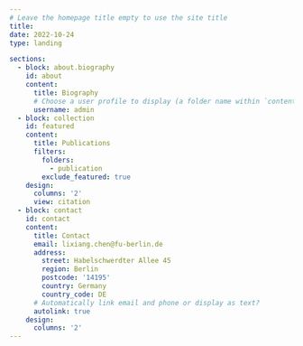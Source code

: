 ```yaml
---
# Leave the homepage title empty to use the site title
title:
date: 2022-10-24
type: landing

sections:
  - block: about.biography
    id: about
    content:
      title: Biography
      # Choose a user profile to display (a folder name within `content/authors/`)
      username: admin
  - block: collection
    id: featured
    content:
      title: Publications
      filters:
        folders:
          - publication
        exclude_featured: true
    design:
      columns: '2'
      view: citation
  - block: contact
    id: contact
    content:
      title: Contact
      email: lixiang.chen@fu-berlin.de
      address:
        street: Habelschwerdter Allee 45
        region: Berlin
        postcode: '14195'
        country: Germany
        country_code: DE
      # Automatically link email and phone or display as text?
      autolink: true
    design:
      columns: '2'
---
```

